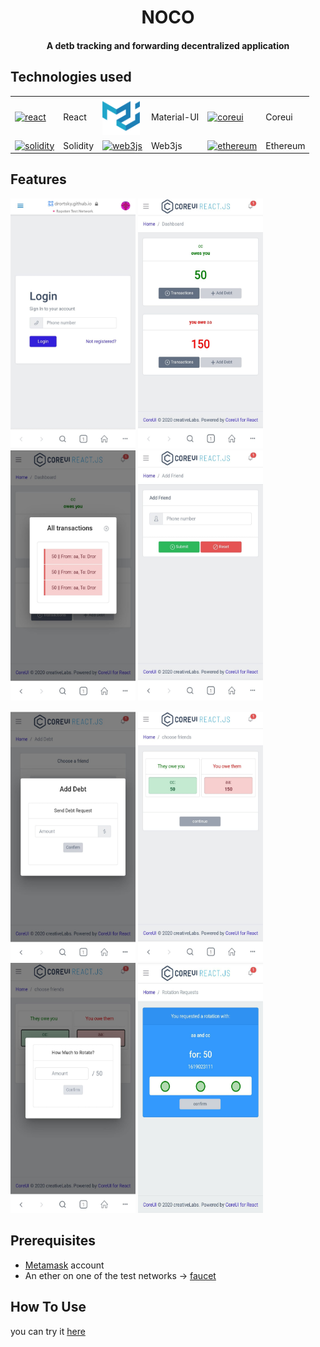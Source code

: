 <h1 align="center">
<!--   <br>
  <a href=""><img src="" alt="Noco Logo" width="200"></a>
  <br> -->
  NOCO
  <br>
</h1>

<h4 align="center">A detb tracking and forwarding decentralized application </h4>

## Technologies used
  
|               |                |               |                |               |                |
|:--------------|:---------------|:--------------|:---------------|:--------------|:---------------|
| <a href="https://reactjs.org/" target="_blank"> <img src="https://cdn4.iconfinder.com/data/icons/logos-3/600/React.js_logo-512.png" alt="react" width="60" height="60"/> </a>   | React       |<a href="https://material-ui.com/" target="_blank"> <img src="https://github.com/devicons/devicon/blob/master/icons/materialui/materialui-original.svg" alt="material-ui" width="60" height="60"/> </a>   | Material-UI       |<a href="https://coreui.io/" target="_blank"> <img src="https://www.npmjs.com/npm-avatar/eyJhbGciOiJIUzI1NiIsInR5cCI6IkpXVCJ9.eyJhdmF0YXJVUkwiOiJodHRwczovL3MuZ3JhdmF0YXIuY29tL2F2YXRhci8wNjRhZDI4OGYxNjBjMTkwYWZiYjc2YWVjNzMyNGE4YT9zaXplPTQ5NiZkZWZhdWx0PXJldHJvIn0.LFOlZgmeIvw1C79A2JoPWriN9ZFjDqg9VhwSxYpH7dM" alt="coreui" width="60" height="60"/> </a>      | Coreui            |
|  <a href="https://docs.soliditylang.org/en/v0.8.4/" target="_blank"> <img src="http://www.galitein.com/ga-content/uploads/2018/08/solidity2.jpg" alt="solidity" width="60" height="60"/> </a>   | Solidity       |<a href="https://web3js.readthedocs.io/en/v1.3.4/" target="_blank"> <img src="https://miro.medium.com/max/1400/1*2GHi9FwnyA5UTJpcxPSG7A.jpeg" alt="web3js" width="60" height="60"/> </a>    | Web3js |<a href="https://ethereum.org/en/developers/docs/" target="_blank"> <img src="https://upload.wikimedia.org/wikipedia/commons/thumb/6/6f/Ethereum-icon-purple.svg/1200px-Ethereum-icon-purple.svg.png" alt="ethereum" width="60" height="60"/> </a> | Ethereum    |

## Features
<p>
<img src="/github_images/login_img.jpeg" alt="login" width="200" height="400"/>
<img src="/github_images/contracts_image.jpeg" alt="contracts" width="200" height="400"/>
<img src="/github_images/transactions_img.jpeg" alt="transactions" width="200" height="400"/>
<img src="/github_images/add_friend_img.jpeg" alt="add_friend" width="200" height="400"/>
  </p>
  <p>
<img src="/github_images/add_debt_img.jpeg" alt="add_debt" width="200" height="400"/>
<img src="/github_images/rotation_pick_img.jpeg" alt="rotation" width="200" height="400"/>
<img src="/github_images/rotation_amount_img.jpeg" alt="rotation_amount" width="200" height="400"/>
<img src="/github_images/rotation_request.jpeg" alt="rotation_request" width="200" height="400"/>
  
  </p>

## Prerequisites
* [Metamask](https://metamask.io/) account
* An ether on one of the test networks -> [faucet](https://faucet.ropsten.be/)

## How To Use
 you can try it [here](https://drortsky.github.io/NOCO/#/)
